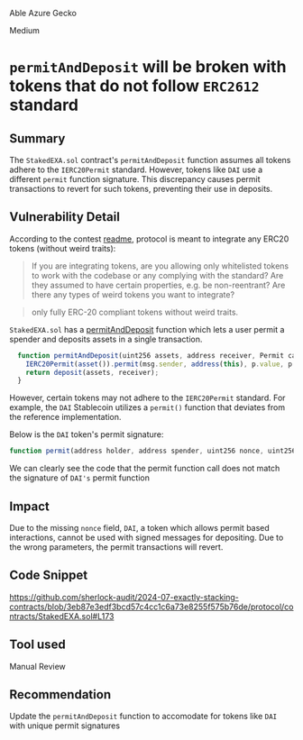 Able Azure Gecko

Medium

# `permitAndDeposit` will be broken with tokens that do not follow `ERC2612` standard

## Summary
The `StakedEXA.sol` contract's `permitAndDeposit` function assumes all tokens adhere to the `IERC20Permit` standard. However, tokens like `DAI` use a different `permit` function signature. This discrepancy causes permit transactions to revert for such tokens, preventing their use in deposits.

## Vulnerability Detail
According to the contest [readme](https://audits.sherlock.xyz/contests/396#:~:text=If%20you%20are%20integrating%20tokens%2C%20are%20you%20allowing%20only%20whitelisted%20tokens%20to%20work%20with%20the%20codebase%20or%20any%20complying%20with%20the%20standard%3F%20Are%20they%20assumed%20to%20have%20certain%20properties%2C%20e.g.%20be%20non%2Dreentrant%3F%20Are%20there%20any%20types%20of%20weird%20tokens%20you%20want%20to%20integrate%3F), protocol is meant to integrate any ERC20 tokens (without weird traits):

> If you are integrating tokens, are you allowing only whitelisted tokens to work with the codebase or any complying with the standard? Are they assumed to have certain properties, e.g. be non-reentrant? Are there any types of weird tokens you want to integrate?

>only fully ERC-20 compliant tokens without weird traits.


`StakedEXA.sol` has a [permitAndDeposit](https://github.com/sherlock-audit/2024-07-exactly-stacking-contracts/blob/3eb87e3edf3bcd57c4cc1c6a73e8255f575b76de/protocol/contracts/StakedEXA.sol#L173) function which lets a user permit a spender and deposits assets in a single transaction.

```js
  function permitAndDeposit(uint256 assets, address receiver, Permit calldata p) external returns (uint256) {
    IERC20Permit(asset()).permit(msg.sender, address(this), p.value, p.deadline, p.v, p.r, p.s);
    return deposit(assets, receiver);
  }
```
However, certain tokens may not adhere to the `IERC20Permit` standard. For example, the `DAI` Stablecoin utilizes a `permit()` function that deviates from the reference implementation.

Below is the `DAI` token's permit signature:

```js
function permit(address holder, address spender, uint256 nonce, uint256 expiry, bool allowed, uint8 v, bytes32 r, bytes32 s) external {}
```
We can clearly see the code that the permit function call does not match the signature of `DAI's` permit function

## Impact
Due to the missing `nonce` field, `DAI`, a token which allows permit based interactions, cannot be used with signed messages for depositing. Due to the wrong parameters, the permit transactions will revert.

## Code Snippet
https://github.com/sherlock-audit/2024-07-exactly-stacking-contracts/blob/3eb87e3edf3bcd57c4cc1c6a73e8255f575b76de/protocol/contracts/StakedEXA.sol#L173

## Tool used
Manual Review

## Recommendation
Update the `permitAndDeposit` function to accomodate for tokens like `DAI` with unique permit signatures
